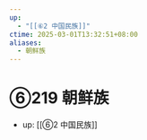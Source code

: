 ```yaml
---
up:
  - "[[⑥2 中国民族]]"
ctime: 2025-03-01T13:32:51+08:00
aliases:
  - 朝鲜族
---
```


# ⑥219 朝鲜族

- up: [[⑥2 中国民族]]
